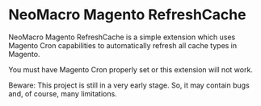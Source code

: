 # NeoMacro Magento RefreshCache

NeoMacro Magento RefreshCache is a simple extension which uses Magento Cron capabilities to
automatically refresh all cache types in Magento.

You must have Magento Cron properly set or this extension will not work.

Beware: This project is still in a very early stage. So, it may contain bugs and, of course, many limitations.
